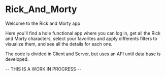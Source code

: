 # Rick_And_Morty

Welcome to the Rick and Morty app

Here you'll find a hole functional app where you can log in,
get all the Rick and Morty characters, select your favorites
and apply differents filters to visualize them, and see all the details for each one.

The code is divided in Client and Server, but uses an API until data base is developed.

-- THIS IS A WORK IN PROGRESS --
